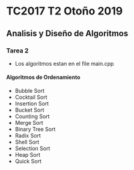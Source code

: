 # TC2017 T2 Otoño 2019
## Analisis y Diseño de Algoritmos
### Tarea 2

- Los algoritmos estan en el file main.cpp
#### Algoritmos de Ordenamiento
                
+ Bubble Sort
+ Cocktail Sort
+ Insertion Sort
+ Bucket Sort
+ Counting Sort
+ Merge Sort
+ Binary Tree Sort
+ Radix Sort
+ Shell Sort
+ Selection Sort
+ Heap Sort
+ Quick Sort
